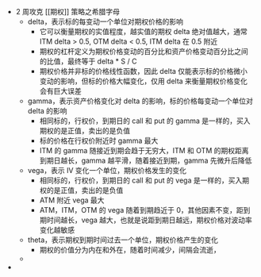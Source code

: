 - 2 周攻克 [[期权]] 策略之希腊字母
	- delta，表示标的每变动一个单位对期权价格的影响
		- 它可以衡量期权的实值程度，越实值的期权 delta 绝对值越大，通常 ITM delta > 0.5, OTM delta < 0.5, ITM delta 在 0.5 附近
		- 期权的杠杆定义为期权价格变动的百分比和资产价格变动百分比之间的比值，最终等于 delta * S / C
		- 期权价格并非标的价格线性函数，因此 delta 仅能表示标的价格微小变动的影响，但标的价格大幅变化，仅用 delta 来衡量期权价格变化会有巨大误差
	- gamma，表示资产价格变化对 delta 的影响，标的价格每变动一个单位对 delta 的影响
		- 相同标的，行权价，到期日的 call 和 put 的 gamma 是一样的，买入期权的是正值，卖出的是负值
		- 标的价格在行权价附近时 gamma 最大
		- ITM 的 gamma 随接近到期会趋于无穷大，ITM 和 OTM 的期权距离到期日越长，gamma 越平滑，随着接近到期，gamma 先微升后降低
	- vega，表示 IV 变化一个单位，期权价格发生的变化
		- 相同标的，行权价，到期日的 call 和 put 的 vega 是一样的，买入期权的是正值，卖出的是负值
		- ATM 附近 vega 最大
		- ATM，ITM，OTM 的 vega 随着到期趋近于 0，其他因素不变，距到期时间越长，vega 越大，也就是说距到期日越远，期权价格对波动率变化越敏感
	- theta，表示期权到期时间过去一个单位，期权价格产生的变化
		- 期权的价值分为内在和外在，随着时间减少，间隔会流逝，
	-
-